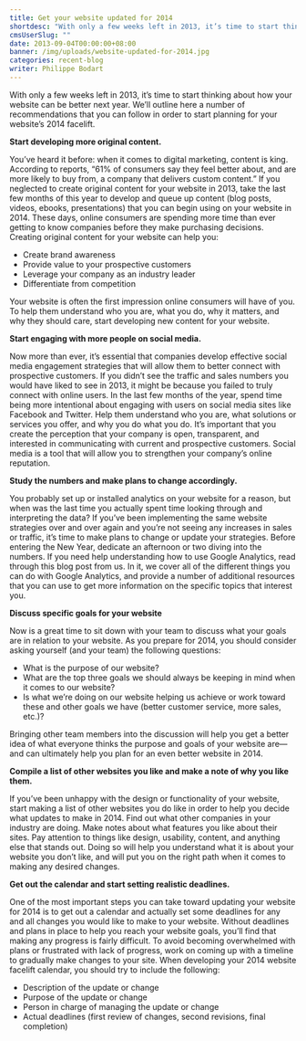 ```yaml
---
title: Get your website updated for 2014
shortdesc: "With only a few weeks left in 2013, it’s time to start thinking about how your website can be better next year. We’ll outline here a number of recommendations that you can follow in order to start planning for your website’s 2014 facelift."
cmsUserSlug: ""
date: 2013-09-04T00:00:00+08:00
banner: /img/uploads/website-updated-for-2014.jpg
categories: recent-blog
writer: Philippe Bodart
---
```


With only a few weeks left in 2013, it’s time to start thinking about how your website can be better next year. We’ll outline here a number of recommendations that you can follow in order to start planning for your website’s 2014 facelift.

**Start developing more original content.**

You’ve heard it before: when it comes to digital marketing, content is king. According to reports, “61% of consumers say they feel better about, and are more likely to buy from, a company that delivers custom content.” If you neglected to create original content for your website in 2013, take the last few months of this year to develop and queue up content (blog posts, videos, ebooks, presentations) that you can begin using on your website in 2014. These days, online consumers are spending more time than ever getting to know companies before they make purchasing decisions. Creating original content for your website can help you:

<ul class="circle-list"><li>Create brand awareness</li><li>Provide value to your prospective customers</li><li>Leverage your company as an industry leader</li><li>Differentiate from competition</li></ul>

Your website is often the first impression online consumers will have of you. To help them understand who you are, what you do, why it matters, and why they should care, start developing new content for your website.

**Start engaging with more people on social media.**

Now more than ever, it’s essential that companies develop effective social media engagement strategies that will allow them to better connect with prospective customers. If you didn’t see the traffic and sales numbers you would have liked to see in 2013, it might be because you failed to truly connect with online users. In the last few months of the year, spend time being more intentional about engaging with users on social media sites like Facebook and Twitter. Help them understand who you are, what solutions or services you offer, and why you do what you do. It’s important that you create the perception that your company is open, transparent, and interested in communicating with current and prospective customers. Social media is a tool that will allow you to strengthen your company’s online reputation.

**Study the numbers and make plans to change accordingly.**

You probably set up or installed analytics on your website for a reason, but when was the last time you actually spent time looking through and interpreting the data? If you’ve been implementing the same website strategies over and over again and you’re not seeing any increases in sales or traffic, it’s time to make plans to change or update your strategies. Before entering the New Year, dedicate an afternoon or two diving into the numbers. If you need help understanding how to use Google Analytics, read through this blog post from us. In it, we cover all of the different things you can do with Google Analytics, and provide a number of additional resources that you can use to get more information on the specific topics that interest you.

**Discuss specific goals for your website**

Now is a great time to sit down with your team to discuss what your goals are in relation to your website. As you prepare for 2014, you should consider asking yourself (and your team) the following questions:

<ul class="circle-list"><li>What is the purpose of our website?</li><li>What are the top three goals we should always be keeping in mind when it comes to our website?</li><li>Is what we’re doing on our website helping us achieve or work toward these and other goals we have (better customer service, more sales, etc.)?</li></ul>

Bringing other team members into the discussion will help you get a better idea of what everyone thinks the purpose and goals of your website are—and can ultimately help you plan for an even better website in 2014.

**Compile a list of other websites you like and make a note of why you like them.**

If you’ve been unhappy with the design or functionality of your website, start making a list of other websites you do like in order to help you decide what updates to make in 2014. Find out what other companies in your industry are doing. Make notes about what features you like about their sites. Pay attention to things like design, usability, content, and anything else that stands out. Doing so will help you understand what it is about your website you don’t like, and will put you on the right path when it comes to making any desired changes.

**Get out the calendar and start setting realistic deadlines.**

One of the most important steps you can take toward updating your website for 2014 is to get out a calendar and actually set some deadlines for any and all changes you would like to make to your website. Without deadlines and plans in place to help you reach your website goals, you’ll find that making any progress is fairly difficult. To avoid becoming overwhelmed with plans or frustrated with lack of progress, work on coming up with a timeline to gradually make changes to your site. When developing your 2014 website facelift calendar, you should try to include the following:

<ul class="circle-list"><li>Description of the update or change</li><li>Purpose of the update or change</li><li>Person in charge of managing the update or change</li><li>Actual deadlines (first review of changes, second revisions, final completion)</li></ul>